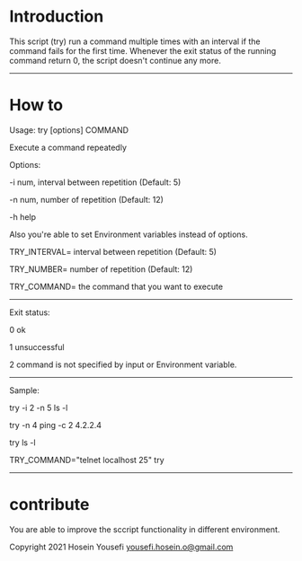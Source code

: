 # Introduction
This script (try) run a command multiple times with an interval if the command fails for the first time.
Whenever the exit status of the running command return 0, the script doesn't continue any more.
_____________________________________________________________________________________________________

# How to

Usage: try [options] COMMAND

Execute a command repeatedly

Options:

-i num, 	interval between repetition (Default: 5)

-n num,		number of repetition (Default: 12)

-h 		help

Also you're able to set Environment variables instead of options.

TRY_INTERVAL=	interval between repetition (Default: 5)

TRY_NUMBER=	number of repetition (Default: 12)

TRY_COMMAND=	the command that you want to execute
____________________________________________________________________________________________________

Exit status:

0	ok

1	unsuccessful

2	command is not specified by input or Environment variable.
_____________________________________________________________________________________________________
Sample:

try -i 2 -n 5 ls -l

try -n 4 ping -c 2 4.2.2.4

try ls -l

TRY_COMMAND="telnet localhost 25" try

_____________________________________________________________________________________________________

# contribute

You are able to improve the sccript functionality in different environment.





Copyright 2021 Hosein Yousefi <yousefi.hosein.o@gmail.com>
